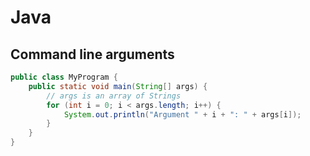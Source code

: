# Java

## Command line arguments

```java
public class MyProgram {
    public static void main(String[] args) {
        // args is an array of Strings
        for (int i = 0; i < args.length; i++) {
            System.out.println("Argument " + i + ": " + args[i]);
        }
    }
}
```
